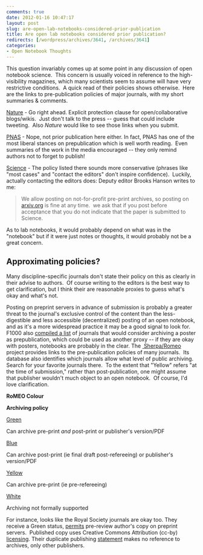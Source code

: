 ```yaml
---
comments: true
date: 2012-01-16 10:47:17
layout: post
slug: are-open-lab-notebooks-considered-prior-publication
title: Are open lab notebooks considered prior publication?
redirects: [/wordpress/archives/3641, /archives/3641]
categories:
- Open Notebook Thoughts
---
```


This question invariably comes up at some point in any discussion of open notebook science.  This concern is usually voiced in reference to the high-visibility magazines, which many scientists seem to assume will have very restrictive conditions.  A quick read of their policies shows otherwise.  Here are the links to pre-publication policies of major journals, with my short summaries & comments.

[Nature](http://www.nature.com/authors/policies/confidentiality.html) - Go right ahead. Explicit protection clause for open/collaborative blogs/wikis.  Just don't talk to the press -- guess that could include tweeting.  Also _Nature_ would like to see those links when you submit.

[PNAS](http://www.pnas.org/content/96/8/4215.full) - Nope, not prior publication here either. In fact, PNAS has one of the most liberal stances on prepublication which is well worth reading.  Even summaries of the work in the media encouraged -- they only remind authors not to forget to publish!

[Science](http://www.sciencemag.org/site/feature/contribinfo/faq/index.xhtml#prioronline_faq) - The policy listed there sounds more conservative (phrases like "most cases" and "contact the editors" don't inspire confidence).  Luckily, actually contacting the editors does: Deputy editor Brooks Hanson writes to me:


> We allow posting on not-for-profit pre-print archives, so posting on [arxiv.org](http://arxiv.org/) is fine at any time.  we ask that if you post before acceptance that you do not indicate that the paper is submitted to Science.

As to lab notebooks, it would probably depend on what was in the "notebook" but if it were just notes or thoughts, it would probably not be a great concern.




## Approximating policies?


Many discipline-specific journals don't state their policy on this as clearly in their advise to authors.  Of course writing to the editors is the best way to get clarification, but I think their are reasonable proxies to guess what's okay and what's not.

Posting on preprint servers in advance of submission is probably a greater threat to the journal's exclusive control of the content than the less-digestible and less accessible (decentralized) posting of an open notebook, and as it's a more widespread practice it may be a good signal to look for.  F1000 also [compiled a list](http://posters.f1000.com/journalresponses) of journals that would consider archiving a poster as prepublication, which could be used as another proxy -- if they are okay with posters, notebooks are probably in the clear.
The [ Sherpa/Romeo](http://www.sherpa.ac.uk/romeo/issn/0036-8075/) project provides links to the pre-publication policies of many journals.  Its database also identifies which journals allow what level of public archiving.  Search for your favorite journals there.  To the extent that "Yellow" refers "at the time of submission," rather than post-publication, one might assume that publisher wouldn't much object to an open notebook.  Of course, I'd love clarification.








**RoMEO Colour**


**Archiving policy**






[Green](http://www.sherpa.ac.uk/romeo/browse.php?colour=green&la=en&fIDnum=%7C&mode=simple)


Can archive pre-print _and_ post-print or publisher's version/PDF






[Blue](http://www.sherpa.ac.uk/romeo/browse.php?colour=blue&la=en&fIDnum=%7C&mode=simple)


Can archive post-print (ie final draft post-refereeing) or publisher's version/PDF






[Yellow](http://www.sherpa.ac.uk/romeo/browse.php?colour=yellow&la=en&fIDnum=%7C&mode=simple)


Can archive pre-print (ie pre-refereeing)






[White](http://www.sherpa.ac.uk/romeo/browse.php?colour=white&la=en&fIDnum=%7C&mode=simple)


Archiving not formally supported




For instance, looks like the Royal Society journals are okay too. They receive a Green status, [permits](http://rsif.royalsocietypublishing.org/site/misc/preparing-articles.xhtml#question7) pre-review author's copy on preprint servers.  Published copy uses Creative Commons Attribution (cc-by) [licensing](http://royalsocietypublishing.org/site/authors/licence.xhtml). Their duplicate publishing [statement](http://royalsocietypublishing.org/site/authors/policy.xhtml) makes no reference to archives, only other publishers.
